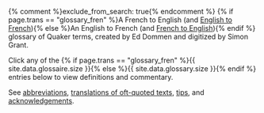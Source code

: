 {% comment %}exclude_from_search: true{% endcomment %}
{% if page.trans == "glossary_fren" %}A French to English (and [English to French](/new_attender/glossary)){% else %}An English to French (and [French to English](/new_attender/glossary_fren)){% endif %} glossary of Quaker terms, created by Ed Dommen and digitized by Simon Grant.

Click any of the {% if page.trans == "glossary_fren" %}{{ site.data.glossaire.size }}{% else %}{{ site.data.glossary.size }}{% endif %} entries below to view definitions and commentary.

See [abbreviations](/glossary/abs), [translations of oft-quoted texts](/glossary/texts), [tips](/glossary/tips), and [acknowledgements](/glossary/thanks).
